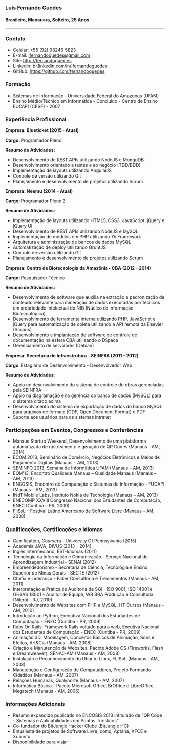 ### Luís Fernando Guedes
#### Brasileiro, Manauara, Solteiro, 25 Anos
---

### Contato
* Celular: +55 (92) 98246-5823
* E-mail: lfernandoguedes@gmail.com
* Site: http://fernandogued.es
* Linkedin: br.linkedin.com/in/lfernandoguedes
* GitHub: https://github.com/fernandoguedes

### Formação
* Sistemas de Informação -  Universidade Federal do Amazonas (UFAM)
* Ensino Médio/Técnico em Informática - Concluído - Centro de Ensino FUCAPI (CESF) - 2007

### Experiência Profissional 

__Empresa: Blueticket (2015 - Atual)__

__Cargo:__ Programador Pleno

__Resumo de Atividades:__
* Desenvolvimento de REST APIs utilizando NodeJS e MongoDB
* Desenvolvimento orientado a testes e ao negócio (TDD/BDD)
* Implementação de layouts utilizando AngularJS 
* Controle de versão utilizando Git
* Planejamento e desenvolvimento de projetos utilizando Scrum

__Empresa: Neemu (2014 - Atual)__

__Cargo:__ Programador Pleno 2 

__Resumo de Atividades:__ 
* Implementação de layouts utilizando HTML5, CSS3, JavaScript, jQuery e jQuery UI
* Desenvolvimento de REST APIs utilizando NodeJS e MySQL
* Implementação de módulos em PHP utilizando Yii Framework
* Arquitetura e administração de bancos de dados MySQL
* Automatização de deploy utilizando GruntJS
* Controle de versão utilizando Git
* Planejamento e desenvolvimento de projetos utilizando Scrum

__Empresa: Centro de Biotecnologia da Amazônia - CBA (2012 - 2014)__

__Cargo:__ Pesquisador Técnico

__Resumo de Atividades:__ 
* Desenvolvimento de software que auxilia na extração e padronização de conteúdo relevante para mineração de dados executadas por técnicos em propriedade intelectual do NIB (Núcleo de Informação Biotecnológica)
* Desenvolvimento de ferramenta interna utilizando PHP, JavaScript e jQuery para automatização de coleta utilizando a API remota da Elsevier (Scopus)
* Desenvolvimento e implantação de software de controle de documentação na esfera CBA utilizando o DSpace
* Gerenciamento de servidores (Debian)

__Empresa: Secretaria de Infraestrutura - SEINFRA (2011 - 2012)__

__Cargo__: Estagiário de Desenvolvimento - Desenvolvedor Web

__Resumo de Atividades__: 
* Apoio no desenvolvimento do sistema de controle de obras gerenciadas pela SEINFRA
* Apoio na diagramação e na gerência do banco de dados (MySQL) para o sistema citado acima
* Desenvolvimento do sistema de exportação de dados do banco MySQL para arquivos de formato (ODF, Open Document Format) e PDF
* Suporte aos usuários para os sistemas intranet

### Participações em Eventos, Congressos e Conferências
* Manaus Startup Weekend, Desenvolvimento de uma plataforma automatizada de rastreamento e geração de QR Codes (Manaus – AM, 2014)
* ECOM 2013, Seminário de Comércio, Negócios Eletrônicos e Meios de Pagamento
Digitais (Manaus – AM, 2013)
* SEMINFO 2013, Semana de Informática UFAM (Manaus – AM, 2013)
* EQM'13, Encontro Qualidade Manaus – Qualidade Manaus (Manaus – AM, 2013)
* ENCOSIS, Encontro de Computação e Sistemas de Informação – FUCAPI (Manaus – AM, 2013)
* INdT Mobile Labs, Instituto Nokia de Tecnologia (Manaus – AM, 2013)
* ENECOMP XXVIII Congresso Nacional dos Estudantes de Computação, ENEC (Curitiba – PR, 2009)
* FliSoL – Festival Latino Americano de Software Livre (Manaus – AM, 2008)

### Qualificações, Certificações e Idiomas
* Gamification, Coursera – University Of Pennsylvania (2015)
* Academia JAVA, DIVUS (2013 – 2014)
* Inglês Intermediário, EST-Idiomas (2011)
* Tecnologia da Informação e Comunicação - Serviço Nacional de Aprendizagem Industrial - SENAI (2012)
* Empreendedorismo - Secretaria de Ciência, Tecnologia e Ensino Superior de Minas Gerais - SECTE (2012)
* Chefia e Liderança - Faber Consultoria e Treinamentos (Manaus - AM, 2011)
* Interpretação e Prática de Auditoria de SGI - ISO 9001, ISO 14001 e OHSAS 18001 - Auditor de Equipe, WB BRA Produção e Consultoria (Niterói - RJ, 2010)
* Desenvolvimento de Websites com PHP e MySQL, HT Cursos (Manaus - AM, 2010)
* Introdução ao Python, Executiva Nacional dos Estudantes de Computação - ENEC (Curitiba - PR, 2009)
* Ruby On Rails: Framework Rails voltado para a web, Excutiva Nacional dos Estudantes de Computação - ENEC (Curitiba - PR, 2009)
* Animação 3D, Modelagem, Conceitos Básicos de Animação, Sons e Efeitos, Art&Cia (Manaus - AM, 2008)
* Criação e Manutenção de Websites, Pacote Adobe CS (Fireworks, Flash e Dreamweaver), SENAC-AM (Manaus - AM, 2008)
* Instalação e Reconhecimento do Ubuntu Linux, FLISoL (Manaus - AM, 2008)
* Manutenção e Configuração de Computadores, Projeto Formando Cidadãos (Manaus - AM, 2007)
* Relações Humanas, Qualynorte (Manaus - AM, 2007)
* Informática Básica - Pacote Microsoft Office, BrOffice e LibreOffice, Megatech (Manaus - AM, 2006)

### Informações Adicionais
* Resumo expandido publicado no ENCOSIS 2013 intitulado de "QR Code - Sistemas e Aplicabilidades em Pontos Turísticos"
* Co-fundador do BitJungle Hacker Clube (BitJungle HC)
* Entusiasta de projetos de Software Livre, como, Aptana, XFCE e Xubuntu
* Disponibilidade para viajar
